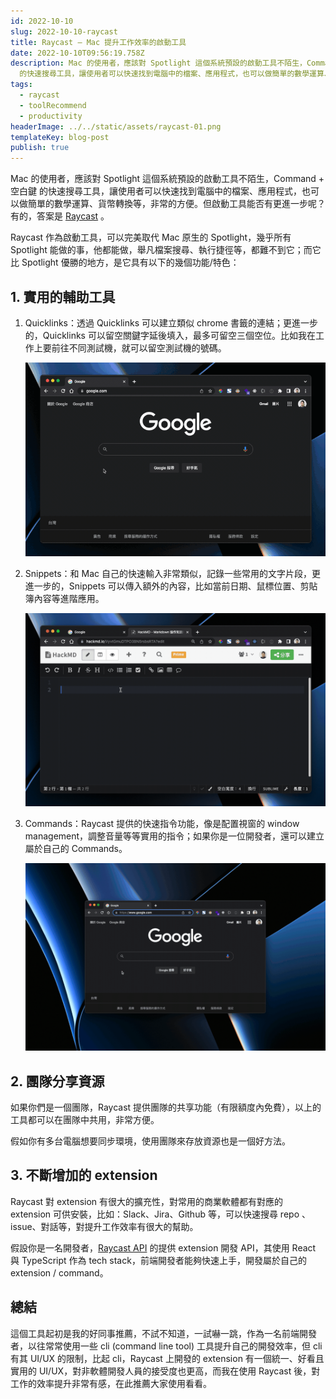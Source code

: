 ```yaml
---
id: 2022-10-10
slug: 2022-10-10-raycast
title: Raycast — Mac 提升工作效率的啟動工具
date: 2022-10-10T09:56:19.758Z
description: Mac 的使用者，應該對 Spotlight 這個系統預設的啟動工具不陌生，Command + 空白鍵
  的快速搜尋工具，讓使用者可以快速找到電腦中的檔案、應用程式，也可以做簡單的數學運算、貨幣轉換等，非常的方便。但啟動工具能否有更進一步呢？有的，答案是Raycast。
tags:
  - raycast
  - toolRecommend
  - productivity
headerImage: ../../static/assets/raycast-01.png
templateKey: blog-post
publish: true
---
```

Mac 的使用者，應該對 Spotlight 這個系統預設的啟動工具不陌生，Command + 空白鍵 的快速搜尋工具，讓使用者可以快速找到電腦中的檔案、應用程式，也可以做簡單的數學運算、貨幣轉換等，非常的方便。但啟動工具能否有更進一步呢？有的，答案是 [Raycast](https://www.raycast.com/) 。

Raycast 作為啟動工具，可以完美取代 Mac 原生的 Spotlight，幾乎所有 Spotlight 能做的事，他都能做，舉凡檔案搜尋、執行捷徑等，都難不到它；而它比 Spotlight 優勝的地方，是它具有以下的幾個功能/特色：

## 1. 實用的輔助工具

1. Quicklinks：透過 Quicklinks 可以建立類似 chrome 書籤的連結；更進一步的，Quicklinks 可以留空關鍵字延後填入，最多可留空三個空位。比如我在工作上要前往不同測試機，就可以留空測試機的號碼。
    
    ![留空 port 前往指定 port 的 localhost 頁面](../../static/assets/raycasts-02.gif)
    
2. Snippets：和 Mac 自己的快速輸入非常類似，記錄一些常用的文字片段，更進一步的，Snippets 可以傳入額外的內容，比如當前日期、鼠標位置、剪貼簿內容等進階應用。
    
    ![快速鍵入，並將鼠標移至指定位置](../../static/assets/raycasts-03.gif)
    
3. Commands：Raycast 提供的快速指令功能，像是配置視窗的 window management，調整音量等等實用的指令；如果你是一位開發者，還可以建立屬於自己的 Commands。
    
    ![預設視窗最大化指令](../../static/assets/raycasts-04.gif)
    

## 2. 團隊分享資源

如果你們是一個團隊，Raycast 提供團隊的共享功能（有限額度內免費），以上的工具都可以在團隊中共用，非常方便。

假如你有多台電腦想要同步環境，使用團隊來存放資源也是一個好方法。

## 3. 不斷增加的 extension

Raycast 對 extension 有很大的擴充性，對常用的商業軟體都有對應的 extension 可供安裝，比如：Slack、Jira、Github 等，可以快速搜尋 repo 、issue、對話等，對提升工作效率有很大的幫助。

假設你是一名開發者，[Raycast API](https://developers.raycast.com/) 的提供 extension 開發 API，其使用 React 與 TypeScript 作為 tech stack，前端開發者能夠快速上手，開發屬於自己的 extension / command。

## 總結

這個工具起初是我的好同事推薦，不試不知道，一試嚇一跳，作為一名前端開發者，以往常常使用一些 cli (command line tool) 工具提升自己的開發效率，但 cli 有其 UI/UX 的限制，比起 cli，Raycast 上開發的 extension 有一個統一、好看且實用的 UI/UX，對非軟體開發人員的接受度也更高，而我在使用 Raycast 後，對工作的效率提升非常有感，在此推薦大家使用看看。